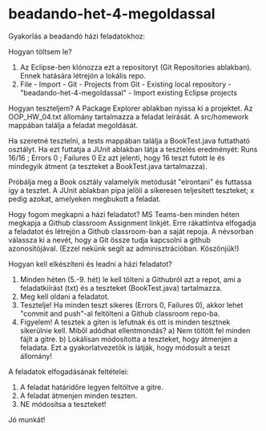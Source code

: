 # beadando-het-4-megoldassal

Gyakorlás a beadandó házi feladatokhoz:

Hogyan töltsem le?
1. Az Eclipse-ben klónozza ezt a repositoryt (Git Repositories ablakban). Ennek hatására létrejön a lokális repo.
2. File - Import - Git - Projects from Git - Existing local repository - "beadando-het-4-megoldassal" - Import existing Eclipse projects

Hogyan teszteljem?
A Package Explorer ablakban nyissa ki a projektet. Az OOP_HW_04.txt állomány tartalmazza a feladat leírását.
A src/homework mappában találja a feladat megoldását. 

Ha szeretné tesztelni, a tests mappában találja a BookTest.java futtatható osztályt. Ha ezt futtatja a JUnit ablakban látja a tesztelés eredményét: 
Runs 16/16 ; Errors 0 ; Failures 0
Ez azt jelenti, hogy 16 teszt futott le és mindegyik átment (a teszteket a BookTest.java tartalmazza).

Próbálja meg a Book osztály valamelyik metódusát "elrontani" és futtassa így a tesztet. 
A JUnit ablakban pipa jelöli a sikeresen teljesített teszteket; x pedig azokat, amelyeken megbukott a feladat.

Hogy fogom megkapni a házi feladatot?
MS Teams-ben minden héten megkapja a Github classroom Assignment linkjét. Erre rákattintva elfogadja a feladatot és létrejön a Github classroom-ban a saját
repoja. A névsorban válassza ki a nevét, hogy a Git össze tudja kapcsolni a github azonosítójával. (Ezzel nekünk segít az adminisztrációban. Köszönjük!)

Hogyan kell elkészíteni és leadni a házi feladatot?
1. Minden héten (5.-9. hét) le kell tölteni a Githubról azt a repot, ami a feladatkiírást (txt) és a teszteket (BookTest.java) tartalmazza.
2. Meg kell oldani a feladatot.
3. Tesztelje! Ha minden teszt sikeres (Errors 0, Failures 0), akkor lehet "commit and push"-al feltölteni a Github classroom repo-ba.
4. Figyelem! A tesztek a giten is lefutnak és ott is minden tesztnek sikerülnie kell.
Miből adódhat ellentmondás?
a) Nem töltött fel minden fájlt a gitre.
b) Lokálisan módosította a teszteket, hogy átmenjen a feladata. Ezt a gyakorlatvezetők is látják, hogy módosult a teszt állomány!

A feladatok elfogadásának feltételei:
1. A feladat határidőre legyen feltöltve a gitre.
2. A feladat átmenjen minden teszten.
3. NE módosítsa a teszteket!

Jó munkát!
